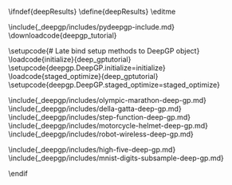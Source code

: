 \ifndef{deepResults}
\define{deepResults}
\editme

\include{_deepgp/includes/pydeepgp-include.md}
\downloadcode{deepgp_tutorial}

\setupcode{# Late bind setup methods to DeepGP object}
\loadcode{initialize}{deep_gptutorial}
\setupcode{deepgp.DeepGP.initialize=initialize}
\loadcode{staged_optimize}{deep_gptutorial}
\setupcode{deepgp.DeepGP.staged_optimize=staged_optimize}

\include{_deepgp/includes/olympic-marathon-deep-gp.md}
\include{_deepgp/includes/della-gatta-deep-gp.md}
\include{_deepgp/includes/step-function-deep-gp.md}
\include{_deepgp/includes/motorcycle-helmet-deep-gp.md}
\include{_deepgp/includes/robot-wireless-deep-gp.md}

\include{_deepgp/includes/high-five-deep-gp.md}
\include{_deepgp/includes/mnist-digits-subsample-deep-gp.md}

\endif
